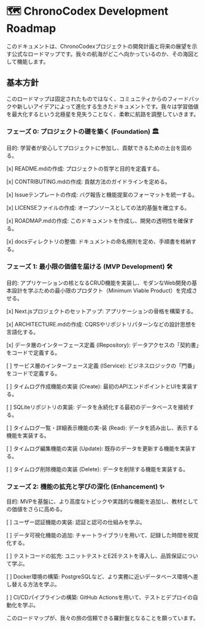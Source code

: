 # 🗺️ ChronoCodex Development Roadmap

このドキュメントは、ChronoCodexプロジェクトの開発計画と将来の展望を示す公式なロードマップです。我々の航海がどこへ向かっているのか、その海図として機能します。

## 基本方針

このロードマップは固定されたものではなく、コミュニティからのフィードバックや新しいアイデアによって進化する生きたドキュメントです。我々は学習価値を最大化するという北極星を見失うことなく、柔軟に航路を調整していきます。

### フェーズ 0: プロジェクトの礎を築く (Foundation) 🏛️

目的: 学習者が安心してプロジェクトに参加し、貢献できるための土台を固める。

[x] README.mdの作成: プロジェクトの哲学と目的を定義する。

[x] CONTRIBUTING.mdの作成: 貢献方法のガイドラインを定める。

[x] Issueテンプレートの作成: バグ報告と機能提案のフォーマットを統一する。

[x] LICENSEファイルの作成: オープンソースとしての法的基盤を確立する。

[x] ROADMAP.mdの作成: このドキュメントを作成し、開発の透明性を確保する。

[x] docsディレクトリの整備: ドキュメントの命名規則を定め、手順書を格納する。

### フェーズ 1: 最小限の価値を届ける (MVP Development) 🛠️

目的: アプリケーションの核となるCRUD機能を実装し、モダンなWeb開発の基本設計を学ぶための最小限のプロダクト（Minimum Viable Product）を完成させる。

[x] Next.jsプロジェクトのセットアップ: アプリケーションの骨格を構築する。

[x] ARCHITECTURE.mdの作成: CQRSやリポジトリパターンなどの設計思想を言語化する。

[x] データ層のインターフェース定義 (IRepository): データアクセスの「契約書」をコードで定義する。

[ ] サービス層のインターフェース定義 (IService): ビジネスロジックの「門番」をコードで定義する。

[ ] タイムログ作成機能の実装 (Create): 最初のAPIエンドポイントとUIを実装する。

[ ] SQLiteリポジトリの実装: データを永続化する最初のデータベースを接続する。

[ ] タイムログ一覧・詳細表示機能の実-装 (Read): データを読み出し、表示する機能を実装する。

[ ] タイムログ編集機能の実装 (Update): 既存のデータを更新する機能を実装する。

[ ] タイムログ削除機能の実装 (Delete): データを削除する機能を実装する。

### フェーズ 2: 機能の拡充と学びの深化 (Enhancement) ✨

目的: MVPを基盤に、より高度なトピックや実践的な機能を追加し、教材としての価値をさらに高める。

[ ] ユーザー認証機能の実装: 認証と認可の仕組みを学ぶ。

[ ] データ可視化機能の追加: チャートライブラリを用いて、記録した時間を視覚化する。

[ ] テストコードの拡充: ユニットテストとE2Eテストを導入し、品質保証について学ぶ。

[ ] Docker環境の構築: PostgreSQLなど、より実務に近いデータベース環境へ差し替える方法を学ぶ。

[ ] CI/CDパイプラインの構築: GitHub Actionsを用いて、テストとデプロイの自動化を学ぶ。

このロードマップが、我々の旅の信頼できる羅針盤となることを願っています。
